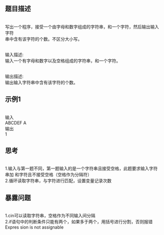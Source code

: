 ## 题目描述

<br>写出一个程序，接受一个由字母和数字组成的字符串，和一个字符，然后输出输入字符<br>串中含有该字符的个数。不区分大小写。

<br>输入描述:
<br>输入一个有字母和数字以及空格组成的字符串，和一个字符。

<br>输出描述:
<br>输出输入字符串中含有该字符的个数。

## 示例1
<br>输入
<br>ABCDEF A
<br>输出
<br>1

## 思考
<br>1.输入与第一题不同，第一题输入的是一个字符串且接受空格，此题要求输入字符串加      和字符且不接受空格（空格作为分隔符）
<br>2.循环读取字符串，与字符进行匹配，设置变量记录次数

## 暴露问题
<br>1.cin可以读取字符串，空格作为不同输入间分隔
<br>2.if语句中的判断条件只能有两个，如果多于两个，用括号进行分割，否则报错Expres      sion is not assignable

